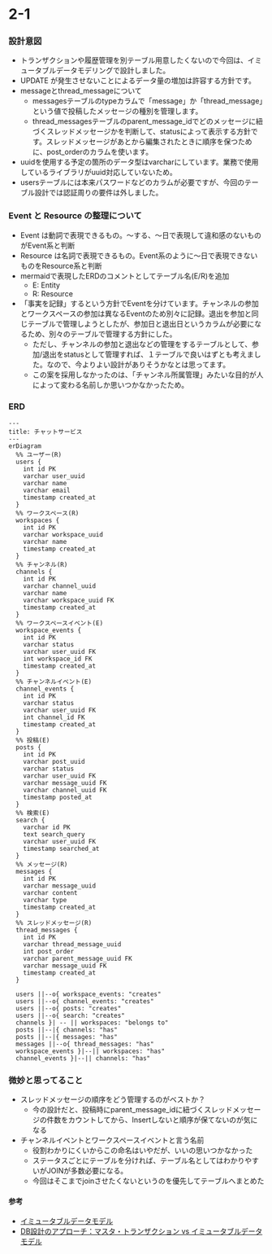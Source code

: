 # 2-1

### 設計意図
- トランザクションや履歴管理を別テーブル用意したくないので今回は、イミュータブルデータモデリングで設計しました。
- UPDATE が発生させないことによるデータ量の増加は許容する方針です。
- messageとthread_messageについて
  - messagesテーブルのtypeカラムで「message」か「thread_message」という値で投稿したメッセージの種別を管理します。
  - thread_messagesテーブルのparent_message_idでどのメッセージに紐づくスレッドメッセージかを判断して、statusによって表示する方針です。スレッドメッセージがあとから編集されたときに順序を保つために、post_orderのカラムを使います。
- uuidを使用する予定の箇所のデータ型はvarcharにしています。業務で使用しているライブラリがuuid対応していないため。 
- usersテーブルには本来パスワードなどのカラムが必要ですが、今回のテーブル設計では認証周りの要件は外しました。

### Event と Resource の整理について
- Event は動詞で表現できるもの。〜する、〜日で表現して違和感のないものがEvent系と判断
- Resource は名詞で表現できるもの。Event系のように〜日で表現できないものをResource系と判断
- mermaidで表現したERDのコメントとしてテーブル名(E/R)を追加
  - E: Entity
  - R: Resource
- 「事実を記録」するという方針でEventを分けています。チャンネルの参加とワークスペースの参加は異なるEventのため別々に記録。退出を参加と同じテーブルで管理しようとしたが、参加日と退出日というカラムが必要になるため、別々のテーブルで管理する方針にした。
  - ただし、チャンネルの参加と退出などの管理をするテーブルとして、参加/退出をstatusとして管理すれば、１テーブルで良いはずとも考えました。なので、今よりよい設計がありそうかなとは思ってます。
  - この案を採用しなかったのは、「チャンネル所属管理」みたいな目的が人によって変わる名前しか思いつかなかったため。

### ERD

```mermaid
---
title: チャットサービス
---
erDiagram
  %% ユーザー(R)
  users {
    int id PK
    varchar user_uuid
    varchar name
    varchar email
    timestamp created_at
  }
  %% ワークスペース(R) 
  workspaces {
    int id PK
    varchar workspace_uuid
    varchar name
    timestamp created_at
  }
  %% チャンネル(R)
  channels {
    int id PK
    varchar channel_uuid
    varchar name
    varchar workspace_uuid FK
    timestamp created_at
  }
  %% ワークスペースイベント(E)
  workspace_events {
    int id PK
    varchar status
    varchar user_uuid FK
    int workspace_id FK
    timestamp created_at
  }
  %% チャンネルイベント(E)
  channel_events {
    int id PK
    varchar status
    varchar user_uuid FK
    int channel_id FK
    timestamp created_at
  }
  %% 投稿(E)
  posts {
    int id PK
    varchar post_uuid
    varchar status
    varchar user_uuid FK
    varchar message_uuid FK
    varchar channel_uuid FK
    timestamp posted_at
  }
  %% 検索(E)
  search {
    varchar id PK
    text search_query
    varchar user_uuid FK
    timestamp searched_at
  }
  %% メッセージ(R)
  messages {
    int id PK
    varchar message_uuid
    varchar content
    varchar type
    timestamp created_at
  }
  %% スレッドメッセージ(R)
  thread_messages {
    int id PK
    varchar thread_message_uuid
    int post_order
    varchar parent_message_uuid FK
    varchar message_uuid FK
    timestamp created_at
  }
        
  users ||--o{ workspace_events: "creates"
  users ||--o{ channel_events: "creates"
  users ||--o{ posts: "creates"
  users ||--o{ search: "creates"
  channels }| -- || workspaces: "belongs to"
  posts ||--|{ channels: "has"
  posts ||--|{ messages: "has"
  messages ||--o{ thread_messages: "has"
  workspace_events }|--|| workspaces: "has"
  channel_events }|--|| channels: "has"
```

### 微妙と思ってること
- スレッドメッセージの順序をどう管理するのがベストか？
  - 今の設計だと、投稿時にparent_message_idに紐づくスレッドメッセージの件数をカウントしてから、Insertしないと順序が保てないのが気になる
- チャンネルイベントとワークスペースイベントと言う名前
  - 役割わかりにくいからこの命名はいやだが、いいの思いつかなかった
  - ステータスごとにテーブルを分ければ、テーブル名としてはわかりやすいがJOINが多数必要になる。
  - 今回はそこまでjoinさせたくないというのを優先してテーブルへまとめた

#### 参考
- [イミュータブルデータモデル](https://scrapbox.io/kawasima/%E3%82%A4%E3%83%9F%E3%83%A5%E3%83%BC%E3%82%BF%E3%83%96%E3%83%AB%E3%83%87%E3%83%BC%E3%82%BF%E3%83%A2%E3%83%87%E3%83%AB)
- [DB設計のアプローチ：マスタ・トランザクション vs イミュータブルデータモデル](https://qiita.com/tonbi_attack/items/59439398a4899506de0e)